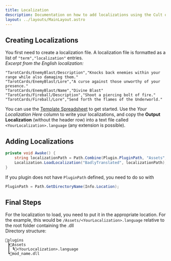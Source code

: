 ```yaml
---
title: Localization
description: Documentation on how to add localizations using the Cult of the Lamb API
layout: ../layouts/MainLayout.astro
---
```


## Creating Localizations
You first need to create a localization file. A localization file is formatted as a list of `"term","localization"` entries.  
*Excerpt from the English localization:*
```
"TarotCards/EnemyBlast/Description","Knocks back enemies within your range while also damaging them."
"TarotCards/EnemyBlast/Lore","A curse against those unworthy of your presence."
"TarotCards/EnemyBlast/Name","Divine Blast"
"TarotCards/Fireball/Description","Shoot a piercing bolt of fire."
"TarotCards/Fireball/Lore","Send forth the flames of the Underworld."
```

You can use the [Template Spreadsheet](https://docs.google.com/spreadsheets/d/1yhkYddwJ_pYPAP58uXIcC_JadWqYzjUc0NIf0Hb6ocU/edit?usp=sharing) to get started.
Use the *Your Localization Here* column to write your localizations, and copy the **Output Localization** (without the header row) into a text file called `<YourLocalization>.language` (any extension is possible).

## Adding Localizations

```csharp
private void Awake() {
    string localizationPath = Path.Combine(Plugin.PluginPath, "Assets", "<YourLocalization>.language");
    Localization.LoadLocalization("BadlyTranslated", localizationPath);
}
```

If you plugin does not have `PluginPath` defined, you need to do so with
```csharp
PluginPath = Path.GetDirectoryName(Info.Location);
```


## Final Steps

For the localization to load, you need to put it in the appropriate location. For the example, this would be `/Assets/<YourLocalization>.language` relative to the root folder containing the .dll  
Directory structure:  
```
📂plugins
 ┣📂Assets
 ┃ ┗📖<YourLocalization>.language
 ┗📜mod_name.dll
```
